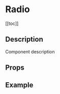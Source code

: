 <script setup>
import { ref } from 'vue';
import component from './index.vue'

const isToggled = ref(false)
</script>

# Radio

[[toc]]

## Description

Component description

## Props

<props-parser :props="component.props" />

## Example

<code-example>
<dsp-switch v-model="isToggled" />

<template v-slot:html>

```html
<dsp-switch v-model="isToggled />
```

</template>

<template v-slot:js>

```js
const isToggled = ref(false)
```

</template>
</code-example>
